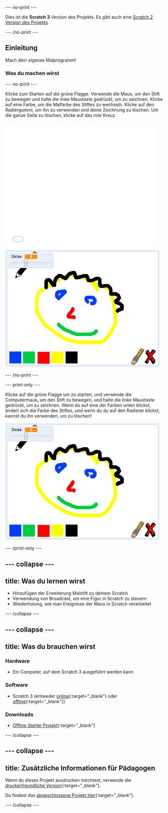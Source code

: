 --- no-print ---

Dies ist die **Scratch 3** Version des Projekts. Es gibt auch eine [Scratch 2 Version des Projekts](https://projects.raspberrypi.org/de-DE/projects/paint-box-scratch2).

--- /no-print ---

## Einleitung

Mach dein eigenes Malprogramm!

### Was du machen wirst

--- no-print ---

Klicke zum Starten auf die grüne Flagge. Verwende die Maus, um den Stift zu bewegen und halte die linke Maustaste gedrückt, um zu zeichnen. Klicke auf eine Farbe, um die Malfarbe des Stiftes zu wechseln. Klicke auf den Radiergummi, um ihn zu verwenden und deine Zeichnung zu löschen. Um die ganze Seite zu löschen, klicke auf das rote Kreuz.

<div class="scratch-preview">
  <iframe allowtransparency="true" width="485" height="402" src="//scratch.mit.edu/projects/embed/367782289/?autostart=false" frameborder="0" scrolling="no"></iframe>
  <img src="images/showcase.png">
</div>

--- /no-print ---

--- print-only ---

Klicke auf die grüne Flagge um zu starten, und verwende die Computermaus, um den Stift zu bewegen, und halte die linke Maustaste gedrückt, um zu zeichnen. Wenn du auf eine der Farben unten klickst, ändert sich die Farbe des Stiftes, und wenn du du auf den Radierer klickst, kannst du ihn verwenden, um zu löschen!

![Vorschau](images/showcase.png)

--- /print-only ---

--- collapse ---
---
title: Was du lernen wirst
---

+ Hinzufügen der Erweiterung Malstift zu deinem Scratch
+ Verwendung von Broadcast, um eine Figur in Scratch zu steuern
+ Wiederholung, wie man Ereignisse der Maus in Scratch verarbeitet

--- /collapse ---

--- collapse ---
---
title: Was du brauchen wirst
---

### Hardware

+ Ein Computer, auf dem Scratch 3 ausgeführt werden kann

### Software

+ Scratch 3 (entweder [online](http://rpf.io/scratchon){:target="_blank"} oder [offline](http://rpf.io/scratchoff){:target="_blank"})

### Downloads

+ [Offline Starter Projekt](http://rpf.io/p/de-DE/paint-box-go){:target="_blank"}

--- /collapse ---

--- collapse ---
---
title: Zusätzliche Informationen für Pädagogen
---

Wenn du dieses Projekt ausdrucken möchtest, verwende die [druckerfreundliche Version](https://projects.raspberrypi.org/de-DE/projects/paint-box/print){:target="_blank"}.

Du findest das [abgeschlossene Projekt hier](http://rpf.io/p/de-DE/paint-box-get){:target="_blank"}.

--- /collapse ---
